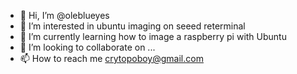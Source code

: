 - 👋 Hi, I’m @oleblueyes
- 👀 I’m interested in ubuntu imaging on seeed reterminal
- 🌱 I’m currently learning how to image a raspberry pi with Ubuntu
- 💞️ I’m looking to collaborate on ...
- 📫 How to reach me crytopoboy@gmail.com

<!---
oleblueyes/oleblueyes is a ✨ special ✨ repository because its `README.md` (this file) appears on your GitHub profile.
You can click the Preview link to take a look at your changes.
--->

